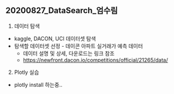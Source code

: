 ## 20200827_DataSearch_엄수림

1. 데이터 탐색

- kaggle, DACON, UCI 데이터셋 탐색
- 탐색할 데이터셋 선정 - 데이콘 아파트 실거래가 예측 데이터
  - 데이터 설명 및 상세, 다운로드는 링크 참조
  - https://newfront.dacon.io/competitions/official/21265/data/



2. Plotly 실습

- plotly install 하는중..